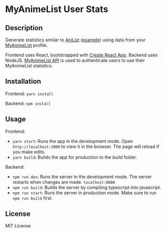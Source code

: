 # MyAnimeList User Stats

## Description

Generate statistics similar to [AniList](https://anilist.co/) ([example](https://anilist.co/user/triplezko/stats/anime/overview)) using data from your [MyAnimeList](https://myanimelist.net/) profile.

Frontend uses React, bootstrapped with [Create React App](https://github.com/facebook/create-react-app). Backend uses NodeJS. [MyAnimeList API](https://myanimelist.net/apiconfig/references/api/v2) is used to authenticate users to use their MyAnimeList statistics.

## Installation

Frontend: `yarn install`

Backend: `npm install`

## Usage

Frontend:

- `yarn start`: Runs the app in the development mode. Open `http://localhost:3000` to view it in the browser. The page will reload if you make edits.
- `yarn build`: Builds the app for production to the build folder.

Backend:

- `npm run dev`: Runs the server in the development mode. The server restarts when changes are made. `localhost:8000`
- `npm run build`: Builds the server by compiling typescript into javascript.
- `npm run start`: Runs the server in production mode. Make sure to run `npm run build` first.

## License

MIT License
